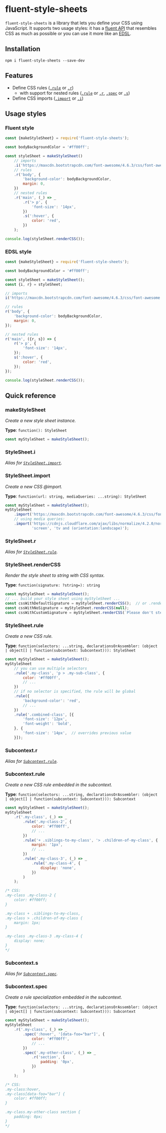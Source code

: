 fluent-style-sheets
===================
`fluent-style-sheets` is a library that lets you define your CSS using JavaScript.
It supports two usage styles: it has a [fluent API](https://en.wikipedia.org/wiki/Fluent_interface) that resembles CSS
as much as possible or you can use it more like an [EDSL](https://en.wikipedia.org/wiki/Embedded_domain-specific_language).

Installation
------------
```
npm i fluent-style-sheets --save-dev
```

Features
--------
* Define CSS rules ([`.rule`](#stylesheetrule) or [`.r`](#stylesheetr))
  * with support for nested rules ([`.rule`](#subcontextrule) or [`.r`](#subcontextr), [`.spec`](#subcontextspec) or [`.s`](#subcontexts))
* Define CSS imports ([`.import`](#stylesheetimport) or [`.i`](#stylesheeti))

Usage styles
--------------

### Fluent style
```js
const {makeStyleSheet} = require('fluent-style-sheets');

const bodyBackgroundColor = '#ff00ff';

const styleSheet = makeStyleSheet()
    // imports
    .i('https://maxcdn.bootstrapcdn.com/font-awesome/4.6.3/css/font-awesome.min.css')
    // rules
    .r('body', {
        'background-color': bodyBackgroundColor,
        margin: 0,
    })
    // nested rules
    .r('main', (_) => _
        .r('> p', {
            'font-size': '14px',
        })
        .s(':hover', {
            color: 'red',
        })
    );

console.log(styleSheet.renderCSS());
```

### EDSL style
```js
const {makeStyleSheet} = require('fluent-style-sheets');

const bodyBackgroundColor = '#ff00ff';

const styleSheet = makeStyleSheet();
const {i, r} = styleSheet;

// imports
i('https://maxcdn.bootstrapcdn.com/font-awesome/4.6.3/css/font-awesome.min.css');

// rules
r('body', {
    'background-color': bodyBackgroundColor,
    margin: 0,
});

// nested rules
r('main', ({r, s}) => {
    r('> p', {
        'font-size': '14px',
    });
    s(':hover', {
        color: 'red',
    });
});

console.log(styleSheet.renderCSS());
```

Quick reference
---------------

### makeStyleSheet
*Create a new style sheet instance.*

**Type**: `function(): StyleSheet`

```js
const myStyleSheet = makeStyleSheet();
```

### StyleSheet.i
*Alias for [`StyleSheet.import`](#stylesheetimport).*

### StyleSheet.import
*Create a new CSS @import.*

**Type**: `function(url: string, mediaQueries: ...string): StyleSheet`

```js
const myStyleSheet = makeStyleSheet();
myStyleSheet
    .import('https://maxcdn.bootstrapcdn.com/font-awesome/4.6.3/css/font-awesome.min.css')
    // using media queries:
    .import('https://cdnjs.cloudflare.com/ajax/libs/normalize/4.2.0/normalize.min.css',
            'screen', 'tv and (orientation:landscape)');
```

### StyleSheet.r
*Alias for [`StyleSheet.rule`](#stylesheetrule).*

### StyleSheet.renderCSS
*Render the style sheet to string with CSS syntax.*

**Type**: `function(signature: ?string=): string`

```js
const myStyleSheet = makeStyleSheet();
// ... build your style sheet using myStyleSheet ...
const cssWithDefaultSignature = myStyleSheet.renderCSS();  // or .renderCSS(undefined)
const cssWithNoSignature = myStyleSheet.renderCSS(null);
const cssWithCustomSignature = myStyleSheet.renderCSS(`Please don't steal my styles!`);

```

### StyleSheet.rule
*Create a new CSS rule.*

**Type**: `function(selectors: ...string, declarationsOrAssembler: (object | object[] | function(subcontext: Subcontext))): StyleSheet`

```js
const myStyleSheet = makeStyleSheet();
myStyleSheet
    // you can use multiple selectors
    .rule('.my-class', 'p > .my-sub-class', {
        color: '#ff00ff',
        // ...
    })
    // if no selector is specified, the rule will be global
    .rule({
        'background-color': 'red',
        // ...
    })
    .rule('.combined-class', [{
        'font-size': '12px',
        'font-weight': 'bold',
    }, {
        'font-size': '14px',  // overrides previous value
    }]);
```

### Subcontext.r
*Alias for [`Subcontext.rule`](#subcontextrule).*

### Subcontext.rule
*Create a new CSS rule embedded in the subcontext.*

**Type**: `function(selectors: ...string, declarationsOrAssembler: (object | object[] | function(subcontext: Subcontext))): Subcontext`

```js
const myStyleSheet = makeStyleSheet();
myStyleSheet
    .r('.my-class', (_) => _
        .rule('.my-class-2', {
            color: '#ff00ff',
            // ...
        })
        .rule('+ .siblings-to-my-class', '> .children-of-my-class', {
            margin: '1px',
            // ...
        })
        .rule('.my-class-3', (_) => _
            .rule('.my-class-4', {
                display: 'none',
            })
        )
    );

/* CSS:
.my-class .my-class-2 {
    color: #ff00ff;
}

.my-class + .siblings-to-my-class,
.my-class > .children-of-my-class {
    margin: 1px;
}

.my-class .my-class-3 .my-class-4 {
    display: none;
}
*/
```

### Subcontext.s
*Alias for [`Subcontext.spec`](#subcontextspec).*

### Subcontext.spec
*Create a rule specialization embedded in the subcontext.*

**Type**: `function(selectors: ...string, declarationsOrAssembler: (object | object[] | function(subcontext: Subcontext))): Subcontext`

```js
const myStyleSheet = makeStyleSheet();
myStyleSheet
    .r('.my-class', (_) => _
        .spec(':hover', '[data-foo="bar"]', {
            color: '#ff00ff',
            // ...
        })
        .spec('.my-other-class', (_) => _
            .r('section', {
                padding: '0px',
            })
        )
    );

/* CSS:
.my-class:hover,
.my-class[data-foo="bar"] {
    color: #ff00ff;
}

.my-class.my-other-class section {
    padding: 0px;
}
*/
```
